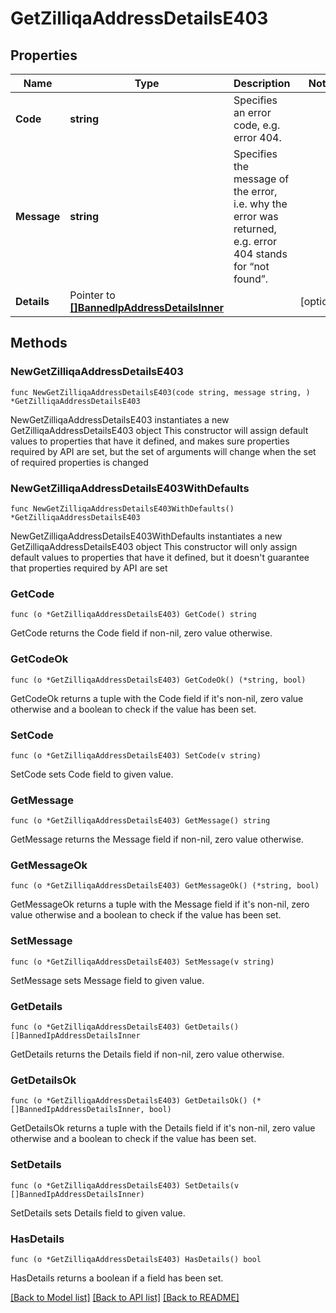 # GetZilliqaAddressDetailsE403

## Properties

Name | Type | Description | Notes
------------ | ------------- | ------------- | -------------
**Code** | **string** | Specifies an error code, e.g. error 404. | 
**Message** | **string** | Specifies the message of the error, i.e. why the error was returned, e.g. error 404 stands for “not found”. | 
**Details** | Pointer to [**[]BannedIpAddressDetailsInner**](BannedIpAddressDetailsInner.md) |  | [optional] 

## Methods

### NewGetZilliqaAddressDetailsE403

`func NewGetZilliqaAddressDetailsE403(code string, message string, ) *GetZilliqaAddressDetailsE403`

NewGetZilliqaAddressDetailsE403 instantiates a new GetZilliqaAddressDetailsE403 object
This constructor will assign default values to properties that have it defined,
and makes sure properties required by API are set, but the set of arguments
will change when the set of required properties is changed

### NewGetZilliqaAddressDetailsE403WithDefaults

`func NewGetZilliqaAddressDetailsE403WithDefaults() *GetZilliqaAddressDetailsE403`

NewGetZilliqaAddressDetailsE403WithDefaults instantiates a new GetZilliqaAddressDetailsE403 object
This constructor will only assign default values to properties that have it defined,
but it doesn't guarantee that properties required by API are set

### GetCode

`func (o *GetZilliqaAddressDetailsE403) GetCode() string`

GetCode returns the Code field if non-nil, zero value otherwise.

### GetCodeOk

`func (o *GetZilliqaAddressDetailsE403) GetCodeOk() (*string, bool)`

GetCodeOk returns a tuple with the Code field if it's non-nil, zero value otherwise
and a boolean to check if the value has been set.

### SetCode

`func (o *GetZilliqaAddressDetailsE403) SetCode(v string)`

SetCode sets Code field to given value.


### GetMessage

`func (o *GetZilliqaAddressDetailsE403) GetMessage() string`

GetMessage returns the Message field if non-nil, zero value otherwise.

### GetMessageOk

`func (o *GetZilliqaAddressDetailsE403) GetMessageOk() (*string, bool)`

GetMessageOk returns a tuple with the Message field if it's non-nil, zero value otherwise
and a boolean to check if the value has been set.

### SetMessage

`func (o *GetZilliqaAddressDetailsE403) SetMessage(v string)`

SetMessage sets Message field to given value.


### GetDetails

`func (o *GetZilliqaAddressDetailsE403) GetDetails() []BannedIpAddressDetailsInner`

GetDetails returns the Details field if non-nil, zero value otherwise.

### GetDetailsOk

`func (o *GetZilliqaAddressDetailsE403) GetDetailsOk() (*[]BannedIpAddressDetailsInner, bool)`

GetDetailsOk returns a tuple with the Details field if it's non-nil, zero value otherwise
and a boolean to check if the value has been set.

### SetDetails

`func (o *GetZilliqaAddressDetailsE403) SetDetails(v []BannedIpAddressDetailsInner)`

SetDetails sets Details field to given value.

### HasDetails

`func (o *GetZilliqaAddressDetailsE403) HasDetails() bool`

HasDetails returns a boolean if a field has been set.


[[Back to Model list]](../README.md#documentation-for-models) [[Back to API list]](../README.md#documentation-for-api-endpoints) [[Back to README]](../README.md)


